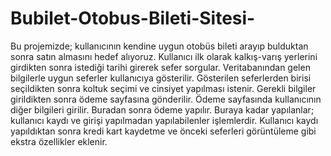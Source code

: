 # Bubilet-Otobus-Bileti-Sitesi-
Bu projemizde; kullanıcının kendine uygun otobüs bileti arayıp bulduktan sonra satın almasını hedef alıyoruz. Kullanıcı ilk olarak kalkış-varış yerlerini girdikten sonra istediği tarihi girerek sefer sorgular. Veritabanından gelen bilgilerle uygun seferler kullanıcıya gösterilir. Gösterilen seferlerden birisi seçildikten sonra koltuk seçimi ve cinsiyet yapılması istenir. Gerekli bilgiler girildikten sonra ödeme sayfasına gönderilir. Ödeme sayfasında kullanıcının diğer bilgileri girilir. Buradan sonra ödeme yapılır. 
Buraya kadar yapılanlar; kullanıcı kaydı ve girişi yapılmadan yapılabilenler işlemlerdir. Kullanıcı kaydı yapıldıktan sonra kredi kart kaydetme ve önceki seferleri görüntüleme gibi ekstra özellikler eklenir.
